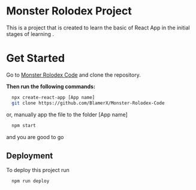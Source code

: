 # Monster Rolodex Project

This is a project that is created to learn the basic of React App in the initial stages of learning .

# Get Started

Go to [Monster Rolodex Code](https://github.com/BlamerX/Monster-Rolodex-Code)
and clone the repository.

**Then run the following commands:**
```bash
  npx create-react-app [App name]
  git clone https://github.com/BlamerX/Monster-Rolodex-Code
```
or, manually app the file to the folder [App name]


```bash
  npm start
```

 and you are good to go

## Deployment

To deploy this project run

```bash
  npm run deploy
```


